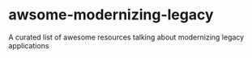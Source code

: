# awsome-modernizing-legacy
A curated list of awesome resources talking about modernizing legacy applications
